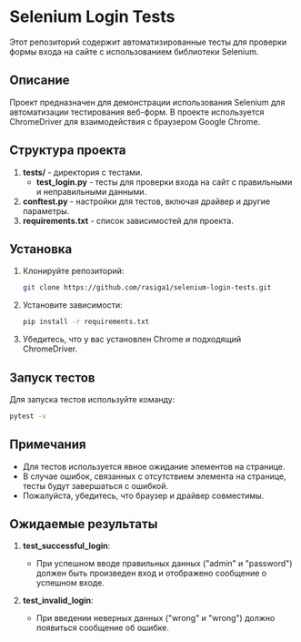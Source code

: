 # Selenium Login Tests

Этот репозиторий содержит автоматизированные тесты для проверки формы входа на сайте с использованием библиотеки Selenium.

## Описание

Проект предназначен для демонстрации использования Selenium для автоматизации тестирования веб-форм. В проекте используется ChromeDriver для взаимодействия с браузером Google Chrome.

## Структура проекта

1. **tests/** - директория с тестами.
   - **test_login.py** - тесты для проверки входа на сайт с правильными и неправильными данными.
2. **conftest.py** - настройки для тестов, включая драйвер и другие параметры.
3. **requirements.txt** - список зависимостей для проекта.

## Установка

1. Клонируйте репозиторий:
   ```bash
   git clone https://github.com/rasiga1/selenium-login-tests.git
   ```
2. Установите зависимости:
   ```bash
   pip install -r requirements.txt
   ```
3. Убедитесь, что у вас установлен Chrome и подходящий ChromeDriver.

## Запуск тестов

Для запуска тестов используйте команду:
```bash
pytest -v
```

## Примечания

- Для тестов используется явное ожидание элементов на странице.
- В случае ошибок, связанных с отсутствием элемента на странице, тесты будут завершаться с ошибкой.
- Пожалуйста, убедитесь, что браузер и драйвер совместимы.

## Ожидаемые результаты

1. **test_successful_login**:
   - При успешном вводе правильных данных ("admin" и "password") должен быть произведен вход и отображено сообщение о успешном входе.

2. **test_invalid_login**:
   - При введении неверных данных ("wrong" и "wrong") должно появиться сообщение об ошибке.
```